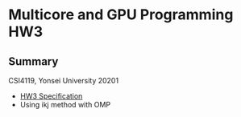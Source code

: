 # Multicore and GPU Programming HW3

## Summary

CSI4119, Yonsei University 20201

- [HW3 Specification](https://docs.google.com/document/d/1j_0XSWhXnfmM-YwNsCuYPx5cXOpv121iUiIhLXRJa6c/edit?usp=sharing)
- Using ikj method with OMP